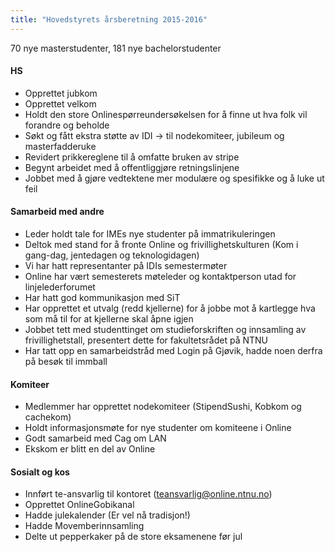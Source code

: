 ```yaml
---
title: "Hovedstyrets årsberetning 2015-2016"
---
```


70 nye masterstudenter, 181 nye bachelorstudenter

#### HS
- Opprettet jubkom
- Opprettet velkom
- Holdt den store Onlinespørreundersøkelsen for å finne ut hva folk vil forandre og beholde
- Søkt og fått ekstra støtte av IDI -> til nodekomiteer, jubileum og masterfadderuke
- Revidert prikkereglene til å omfatte bruken av stripe
- Begynt arbeidet med å offentliggjøre retningslinjene
- Jobbet med å gjøre vedtektene mer modulære og spesifikke og å luke ut feil


#### Samarbeid med andre
- Leder holdt tale for IMEs nye studenter på immatrikuleringen
- Deltok med stand for å fronte Online og frivillighetskulturen (Kom i gang-dag, jentedagen og teknologidagen)
- Vi har hatt representanter på IDIs semestermøter
- Online har vært semesterets møteleder og kontaktperson utad for linjelederforumet
- Har hatt god kommunikasjon med SiT
- Har opprettet et utvalg (redd kjellerne) for å jobbe mot å kartlegge hva som må til for at kjellerne skal åpne igjen
- Jobbet tett med studenttinget om studieforskriften og innsamling av frivillighetstall, presentert dette for fakultetsrådet på NTNU
- Har tatt opp en samarbeidstråd med Login på Gjøvik, hadde noen derfra på besøk til immball

#### Komiteer
- Medlemmer har opprettet nodekomiteer (StipendSushi, Kobkom og cachekom)
- Holdt informasjonsmøte for nye studenter om komiteene i Online
- Godt samarbeid med Cag om LAN
- Ekskom er blitt en del av Online


#### Sosialt og kos
- Innført te-ansvarlig til kontoret (teansvarlig@online.ntnu.no)
- Opprettet OnlineGobikanal
- Hadde julekalender (Er vel nå tradisjon!)
- Hadde Movemberinnsamling
- Delte ut pepperkaker på de store eksamenene før jul